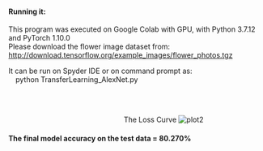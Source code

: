 #### Running it:

This program was executed on Google Colab with GPU, with Python 3.7.12 and PyTorch 1.10.0  
Please download the flower image dataset from:  
http://download.tensorflow.org/example_images/flower_photos.tgz

It can be run on Spyder IDE or on command prompt as:  
&emsp;python TransferLearning_AlexNet.py

<br/><br/>

&emsp;&emsp;&emsp;&emsp;&emsp;&emsp;&emsp;&emsp;&emsp;&emsp;&emsp;&emsp;&emsp;&emsp;&emsp;&emsp; The Loss Curve
![plot2](https://user-images.githubusercontent.com/17172345/160234155-e2b5c1bd-a0a5-473b-afea-f19145ae90e8.png)


#### The final model accuracy on the test data = 80.270%
